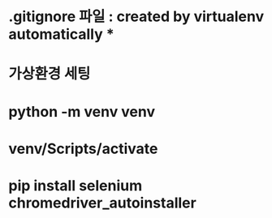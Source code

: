 # .gitignore 파일 : created by virtualenv automatically *

# 가상환경 세팅
# python -m venv venv
# venv/Scripts/activate 
# pip install selenium chromedriver_autoinstaller
